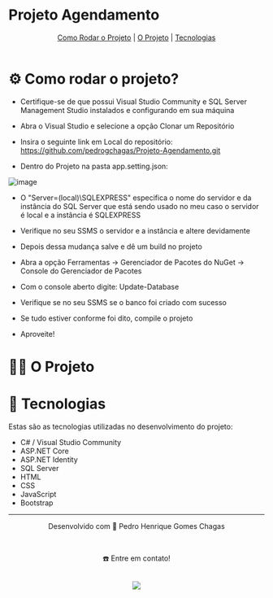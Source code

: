 <h1>Projeto Agendamento</h1>

<div align="center">
  <a href="#-como-rodar-o-projeto">Como Rodar o Projeto</a> | <a href="#-o-projeto">O Projeto</a> | <a href="#-tecnologias">Tecnologias</a>
</div>
<br>

# ⚙️ Como rodar o projeto?

- Certifique-se de que possui Visual Studio Community e SQL Server Management Studio instalados e configurando em sua máquina
  
- Abra o Visual Studio e selecione a opção Clonar um Repositório
  
- Insira o seguinte link em Local do repositório: https://github.com/pedrogchagas/Projeto-Agendamento.git
  
- Dentro do Projeto na pasta app.setting.json:
  
![image](https://github.com/pedrogchagas/Projeto-Agendamento/assets/81334548/12ccf0c5-28db-4cb0-af23-84ede7d05d92)

- O "Server=(local)\\SQLEXPRESS" especifica o nome do servidor e da instância do SQL Server que está sendo usado no meu caso o servidor é local e a instância é SQLEXPRESS
  
- Verifique no seu SSMS o servidor e a instância e altere devidamente 
  
- Depois dessa mudança salve e dê um build no projeto
  
- Abra a opção Ferramentas -> Gerenciador de Pacotes do NuGet -> Console do Gerenciador de Pacotes
  
- Com o console aberto digite: Update-Database

- Verifique se no seu SSMS se o banco foi criado com sucesso

- Se tudo estiver conforme foi dito, compile o projeto

- Aproveite!


# 👷🏻 O Projeto

# 🚀 Tecnologias
Estas são as tecnologias utilizadas no desenvolvimento do projeto:
- C# / Visual Studio Community
- ASP.NET Core
- ASP.NET Identity
- SQL Server
- HTML
- CSS
- JavaScript
- Bootstrap

________________________________________________________________________________________________________________________________________________________________________________
<div align="center">
  <p>Desenvolvido com 💙 Pedro Henrique Gomes Chagas</p> <br>
  <p>☎️ Entre em contato!<p> <br>
  <a display="flex" text-align="center" href="https://www.linkedin.com/in/pedrogchagas/" target="_blank"><img src="https://img.shields.io/badge/-LinkedIn-%230077B5?style=for-the-badge&logo=linkedin&logoColor=white" target="_blank"></a> 
</div>
